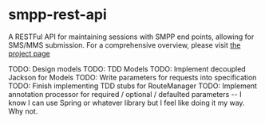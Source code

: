 smpp-rest-api
=============

A RESTFul API for maintaining sessions with SMPP end points, allowing for SMS/MMS submission. For a comprehensive 
overview, please visit [the project page](http://krslynx.com/smpp-rest-api "the project GitHub page")

TODO: Design models
TODO: TDD Models
TODO: Implement decoupled Jackson for Models
TODO: Write parameters for requests into specification
TODO: Finish implementing TDD stubs for RouteManager
TODO: Implement annotation processor for required / optional / defaulted parameters -- I know I can use Spring or 
whatever library but I feel like doing it my way. Why not.
